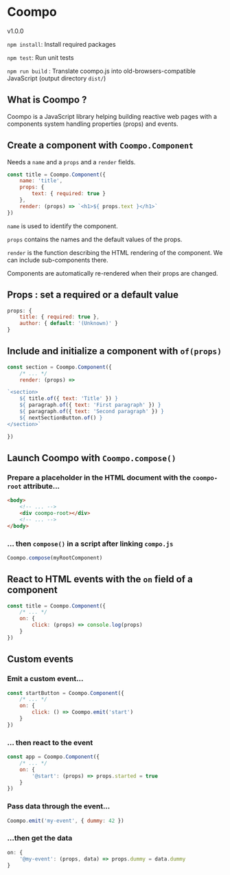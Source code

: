 # Coompo
v1.0.0

`npm install`: Install required packages

`npm test`: Run unit tests

`npm run build` : Translate coompo.js into old-browsers-compatible JavaScript (output directory `dist/`)

## What is Coompo ?
Coompo is a JavaScript library helping building reactive web pages with a components system handling properties (props) and events.

## Create a component with `Coompo.Component`
Needs a `name` and a `props` and a `render` fields.

```javascript
const title = Coompo.Component({
    name: 'title',
    props: {
        text: { required: true }
    },
    render: (props) => `<h1>${ props.text }</h1>`
})
```

`name` is used to identify the component.

`props` contains the names and the default values of the props.

`render` is the function describing the HTML rendering of the component. We can include sub-components there.

Components are automatically re-rendered when their props are changed.

## Props : set a required or a default value

```javascript
props: {
    title: { required: true },
    author: { default: '(Unknown)' }
}
```

## Include and initialize a component with `of(props)`
```javascript
const section = Coompo.Component({
    /* ... */
    render: (props) =>

`<section>
    ${ title.of({ text: 'Title' }) }
    ${ paragraph.of({ text: 'First paragraph' }) }
    ${ paragraph.of({ text: 'Second paragraph' }) }
    ${ nextSectionButton.of() }
</section>`

})
```

## Launch Coompo with `Coompo.compose()`

### Prepare a placeholder in the HTML document with the `coompo-root` attribute...
```html
<body>
    <!-- ... -->
    <div coompo-root></div>
    <!-- ... -->
</body>
```

### ... then `compose()` in a script after linking `compo.js`
```javascript
Coompo.compose(myRootComponent)
```

## React to HTML events with the `on` field of a component
```javascript
const title = Coompo.Component({
    /* ... */
    on: {
        click: (props) => console.log(props)
    }
})
```

## Custom events

### Emit a custom event...
```javascript
const startButton = Coompo.Component({
    /* ... */
    on: {
        click: () => Coompo.emit('start')
    }
})
```

### ... then react to the event
```javascript
const app = Coompo.Component({
    /* ... */
    on: {
        '@start': (props) => props.started = true
    }
})
```

### Pass data through the event...
```javascript
Coompo.emit('my-event', { dummy: 42 })
```

### ...then get the data
```javascript
on: {
    '@my-event': (props, data) => props.dummy = data.dummy
}
```